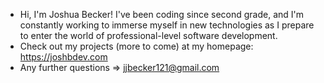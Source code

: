 - Hi, I'm Joshua Becker! I've been coding since second grade, and I'm constantly working to immerse myself in new technologies as I prepare to enter the world of professional-level software development.
- Check out my projects (more to come) at my homepage: https://joshbdev.com
- Any further questions => jjbecker121@gmail.com
<!---
JoshBecker2/JoshBecker2 is a ✨ special ✨ repository because its `README.md` (this file) appears on your GitHub profile.
You can click the Preview link to take a look at your changes.
--->

